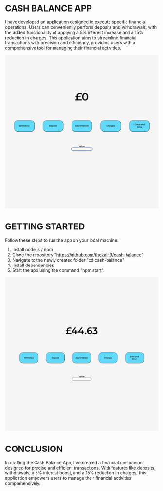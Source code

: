 # CASH BALANCE APP 
I have developed an application designed to execute specific financial operations. Users can conveniently perform deposits and withdrawals, with the added functionality of applying a 5% interest increase and a 15% reduction in charges. This application aims to streamline financial transactions with precision and efficiency, providing users with a comprehensive tool for managing their financial activities.

![Main page](/screenshots/main.png)

# GETTING STARTED
Follow these steps to run the app on your local machine:
1. Install node.js / npm
2. Clone the repository "https://github.com/thekain9/cash-balance"
3. Navigate to the newly created folder "cd cash-balance"
4. Install dependencies 
5. Start the app using the command "npm start".

![](/screenshots/cash1.png)

# CONCLUSION
In crafting the Cash Balance App, I've created a financial companion designed for precise and efficient transactions. With features like deposits, withdrawals, a 5% interest boost, and a 15% reduction in charges, this application empowers users to manage their financial activities comprehensively.
